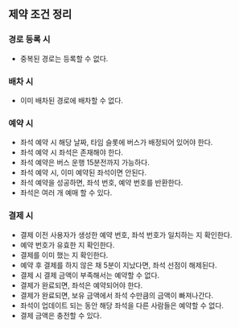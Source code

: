 ## 제약 조건 정리

### 경로 등록 시
- 중복된 경로는 등록할 수 없다.

### 배차 시
- 이미 배차된 경로에 배차할 수 없다.

### 예약 시

- 좌석 예약 시 해당 날짜, 타임 슬롯에 버스가 배정되어 있어야 한다.
- 좌석 예약 시 좌석은 존재해야 한다.
- 좌석 예약은 버스 운행 15분전까지 가능하다.
- 좌석 예약 시, 이미 예약된 좌석이면 안된다.
- 좌석 예약을 성공하면, 좌석 번호, 예약 번호를 반환한다.
- 좌석은 여러 개 예매 할 수 있다.

### 결제 시

- 결제 이전 사용자가 생성한 예약 번호, 좌석 번호가 일치하는 지 확인한다.
- 예약 번호가 유효한 지 확인한다.
- 결제를 이미 했는 지 확인한다.
- 예약 후 결제를 하지 않은 채 5분이 지났다면, 좌석 선점이 해제된다.
- 결제 시 결제 금액이 부족해서는 예약할 수 없다.
- 결제가 완료되면, 좌석은 예약되어야 한다.
- 결제가 완료되면, 보유 금액에서 좌석 수만큼의 금액이 빠져나간다.
- 좌석이 업데이트 되는 동안 해당 좌석을 다른 사람들은 예약할 수 없다.
- 결제 금액은 충전할 수 있다.
